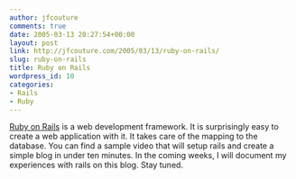 ```yaml
---
author: jfcouture
comments: true
date: 2005-03-13 20:27:54+00:00
layout: post
link: http://jfcouture.com/2005/03/13/ruby-on-rails/
slug: ruby-on-rails
title: Ruby on Rails
wordpress_id: 10
categories:
- Rails
- Ruby
---
```


[Ruby on Rails](http://www.rubyonrails.org) is a web development framework. It is surprisingly easy to create a web application with it. It takes care of the mapping to the database. You can find a sample video that will setup rails and create a simple blog in under ten minutes. In the coming weeks, I will document my experiences with rails on this blog. Stay tuned.
